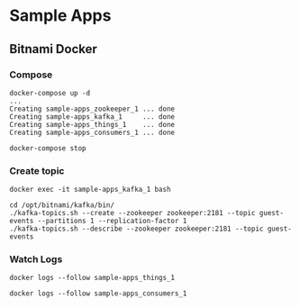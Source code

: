 # Sample Apps

## Bitnami Docker
### Compose
```
docker-compose up -d
...
Creating sample-apps_zookeeper_1 ... done
Creating sample-apps_kafka_1     ... done
Creating sample-apps_things_1    ... done
Creating sample-apps_consumers_1 ... done
```

```
docker-compose stop
```

### Create topic
```
docker exec -it sample-apps_kafka_1 bash

cd /opt/bitnami/kafka/bin/
./kafka-topics.sh --create --zookeeper zookeeper:2181 --topic guest-events --partitions 1 --replication-factor 1
./kafka-topics.sh --describe --zookeeper zookeeper:2181 --topic guest-events
```

### Watch Logs
```
docker logs --follow sample-apps_things_1
```

```
docker logs --follow sample-apps_consumers_1
```
